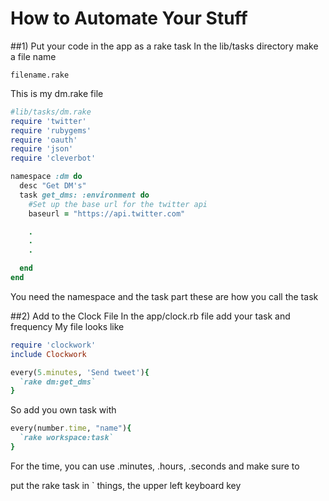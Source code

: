 # How to Automate Your Stuff

##1) Put your code in the app as a rake task
In the lib/tasks directory make a file name
```
filename.rake
```
This is my dm.rake file
```ruby
#lib/tasks/dm.rake
require 'twitter'
require 'rubygems'
require 'oauth'
require 'json'
require 'cleverbot'

namespace :dm do
  desc "Get DM's"
  task get_dms: :environment do
    #Set up the base url for the twitter api
    baseurl = "https://api.twitter.com"

    .
    .
    .

  end
end
```
You need the namespace and the task part these are how you call the task

##2) Add to the Clock File
In the app/clock.rb file add your task and frequency
My file looks like
```ruby
require 'clockwork'
include Clockwork

every(5.minutes, 'Send tweet'){
  `rake dm:get_dms`
}
```
So add you own task with
```ruby
every(number.time, "name"){
  `rake workspace:task`
}
```
For the time, you can use .minutes, .hours, .seconds and make sure to

put the rake task in \` things, the upper left keyboard key
